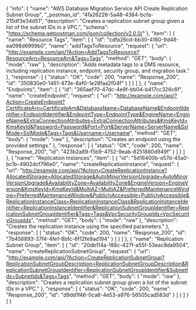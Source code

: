 {
  "info": {
    "name": "AWS Database Migration Service API Create Replication Subnet Group",
    "_postman_id": "4fa26226-5a48-4384-bcfa-215df3e34d51",
    "description": "Creates a replication subnet group given a list of the subnet IDs in a VPC.",
    "schema": "https://schema.getpostman.com/json/collection/v2.0.0/"
  },
  "item": [
    {
      "name": "Resource Tags",
      "item": [
        {
          "id": "cdfa26cd-bb30-4160-9d48-ea098d6999b0",
          "name": "addTagsToResource",
          "request": {
            "url": "http://example.com/api/?Action=AddTagsToResource?ResourceArn=ResourceArn&Tags=Tags",
            "method": "GET",
            "body": {
              "mode": "raw"
            },
            "description": "Adds metadata tags to a DMS resource, including replication instance, endpoint, security group, and migration task."
          },
          "response": [
            {
              "status": "OK",
              "code": 200,
              "name": "Response_200",
              "id": "350830e0-1461-473e-8af0-1e28faa2f04f"
            }
          ]
        }
      ]
    },
    {
      "name": "Endpoints",
      "item": [
        {
          "id": "365aef70-47dc-4e9f-bb04-b417cc326c6f",
          "name": "createEndpoint",
          "request": {
            "url": "http://example.com/api/?Action=CreateEndpoint?CertificateArn=CertificateArn&DatabaseName=DatabaseName&EndpointIdentifier=EndpointIdentifier&EndpointType=EndpointType&EngineName=EngineName&ExtraConnectionAttributes=ExtraConnectionAttributes&KmsKeyId=KmsKeyId&Password=Password&Port=Port&ServerName=ServerName&SslMode=SslMode&Tags=Tags&Username=Username",
            "method": "GET",
            "body": {
              "mode": "raw"
            },
            "description": "Creates an endpoint using the provided settings."
          },
          "response": [
            {
              "status": "OK",
              "code": 200,
              "name": "Response_200",
              "id": "423b2a89-f5b9-4752-9eab-8251880d949f"
            }
          ]
        }
      ]
    },
    {
      "name": "Replication Instances",
      "item": [
        {
          "id": "5d16400b-e57d-45a0-bc1b-4902dcf796e0",
          "name": "createReplicationInstance",
          "request": {
            "url": "http://example.com/api/?Action=CreateReplicationInstance?AllocatedStorage=AllocatedStorage&AutoMinorVersionUpgrade=AutoMinorVersionUpgrade&AvailabilityZone=AvailabilityZone&EngineVersion=EngineVersion&KmsKeyId=KmsKeyId&MultiAZ=MultiAZ&PreferredMaintenanceWindow=PreferredMaintenanceWindow&PubliclyAccessible=PubliclyAccessible&ReplicationInstanceClass=ReplicationInstanceClass&ReplicationInstanceIdentifier=ReplicationInstanceIdentifier&ReplicationSubnetGroupIdentifier=ReplicationSubnetGroupIdentifier&Tags=Tags&VpcSecurityGroupIds=VpcSecurityGroupIds",
            "method": "GET",
            "body": {
              "mode": "raw"
            },
            "description": "Creates the replication instance using the specified parameters."
          },
          "response": [
            {
              "status": "OK",
              "code": 200,
              "name": "Response_200",
              "id": "7b458893-37f4-4fe1-8bfc-6f12fe9ad194"
            }
          ]
        }
      ]
    },
    {
      "name": "Replication Subnet Group",
      "item": [
        {
          "id": "20db114a-188c-427f-a55f-53eac8da9504",
          "name": "createReplicationSubnetGroup",
          "request": {
            "url": "http://example.com/api/?Action=CreateReplicationSubnetGroup?ReplicationSubnetGroupDescription=ReplicationSubnetGroupDescription&ReplicationSubnetGroupIdentifier=ReplicationSubnetGroupIdentifier&SubnetIds=SubnetIds&Tags=Tags",
            "method": "GET",
            "body": {
              "mode": "raw"
            },
            "description": "Creates a replication subnet group given a list of the subnet IDs in a VPC."
          },
          "response": [
            {
              "status": "OK",
              "code": 200,
              "name": "Response_200",
              "id": "d9dd1f46-0ca6-4e53-a976-56505cad583d"
            }
          ]
        }
      ]
    }
  ]
}